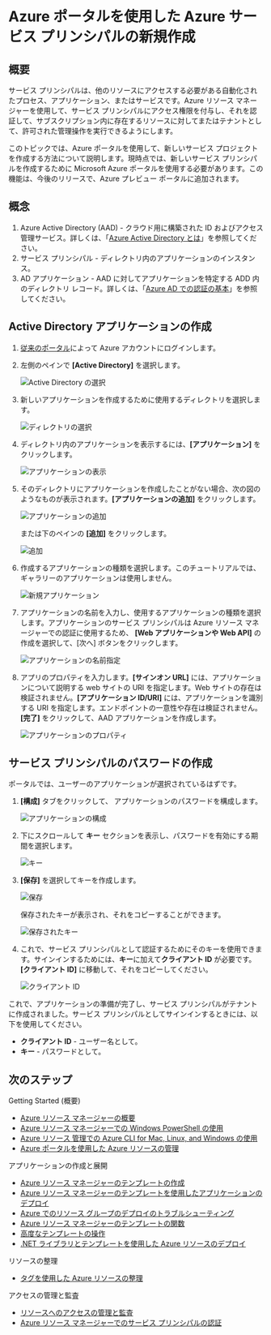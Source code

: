 <properties
   pageTitle="Azure ポータルを使用した Azure サービス プリンシパルの新規作成"
   description="Azure リソース マネージャーでロール ベースのアクセス制御と共に使用してリソースへのアクセスを管理できる、新しい Azure サービス プリンシパルを作成する方法について説明します。"
   services="na"
   documentationCenter="na"
   authors="tfitzmac"
   manager="wpickett"
   editor=""/>

<tags
   ms.service="na"
   ms.devlang="na"
   ms.topic="article"
   ms.tgt_pltfrm="na"
   ms.workload="na"
   ms.date="04/28/2015"
   ms.author="tomfitz"/>

# Azure ポータルを使用した Azure サービス プリンシパルの新規作成

## 概要
サービス プリンシパルは、他のリソースにアクセスする必要がある自動化されたプロセス、アプリケーション、またはサービスです。Azure リソース マネージャーを使用して、サービス プリンシパルにアクセス権限を付与し、それを認証して、サブスクリプション内に存在するリソースに対してまたはテナントとして、許可された管理操作を実行できるようにします。

このトピックでは、Azure ポータルを使用して、新しいサービス プロジェクトを作成する方法について説明します。現時点では、新しいサービス プリンシパルを作成するために Microsoft Azure ポータルを使用する必要があります。この機能は、今後のリリースで、Azure プレビュー ポータルに追加されます。

## 概念
1. Azure Active Directory (AAD) - クラウド用に構築された ID およびアクセス管理サービス。詳しくは、「[Azure Active Directory とは](./active-directory-whatis/)」を参照してください。
2. サービス プリンシパル - ディレクトリ内のアプリケーションのインスタンス。
3. AD アプリケーション - AAD に対してアプリケーションを特定する ADD 内のディレクトリ レコード。詳しくは、「[Azure AD での認証の基本](https://msdn.microsoft.com/library/azure/874839d9-6de6-43aa-9a5c-613b0c93247e#BKMK_Auth)」を参照してください。


## Active Directory アプリケーションの作成
1. [従来のポータル](https://manage.windowsazure.com/)によって Azure アカウントにログインします。

2. 左側のペインで **[Active Directory]** を選択します。

   ![Active Directory の選択][1]

3. 新しいアプリケーションを作成するために使用するディレクトリを選択します。

   ![ディレクトリの選択][2]

3. ディレクトリ内のアプリケーションを表示するには、**[アプリケーション]** をクリックします。

   ![アプリケーションの表示][11]

4. そのディレクトリにアプリケーションを作成したことがない場合、次の図のようなものが表示されます。**[アプリケーションの追加]** をクリックします。

   ![アプリケーションの追加][6]

   または下のペインの **[追加]** をクリックします。

   ![追加][12]

5. 作成するアプリケーションの種類を選択します。このチュートリアルでは、ギャラリーのアプリケーションは使用しません。

   ![新規アプリケーション][10]

6. アプリケーションの名前を入力し、使用するアプリケーションの種類を選択します。アプリケーションのサービス プリンシパルは Azure リソース マネージャーでの認証に使用するため、 **[Web アプリケーションや Web API]** の作成を選択して、[次へ] ボタンをクリックします。

   ![アプリケーションの名前指定][9]

7. アプリのプロパティを入力します。**[サインオン URL]** には、アプリケーションについて説明する web サイトの URI を指定します。Web サイトの存在は検証されません。**[アプリケーション ID/URI]** には、アプリケーションを識別する URI を指定します。エンドポイントの一意性や存在は検証されません。**[完了]** をクリックして、AAD アプリケーションを作成します。

   ![アプリケーションのプロパティ][4]

## サービス プリンシパルのパスワードの作成
ポータルでは、ユーザーのアプリケーションが選択されているはずです。

1. **[構成]** タブをクリックして、 アプリケーションのパスワードを構成します。

   ![アプリケーションの構成][3]

2. 下にスクロールして **キー** セクションを表示し、パスワードを有効にする期間を選択します。

   ![キー][7]

3. **[保存]** を選択してキーを作成します。

   ![保存][13]

   保存されたキーが表示され、それをコピーすることができます。

   ![保存されたキー][8]

4. これで、サービス プリンシパルとして認証するためにそのキーを使用できます。サインインするためには、**キー**に加えて**クライアント ID** が必要です。**[クライアント ID]** に移動して、それをコピーしてください。
  
   ![クライアント ID][5]


これで、アプリケーションの準備が完了し、サービス プリンシパルがテナントに作成されました。サービス プリンシパルとしてサインインするときには、以下を使用してください。

* **クライアント ID** - ユーザー名として。
* **キー** - パスワードとして。

## 次のステップ
Getting Started (概要)

- [Azure リソース マネージャーの概要](./resource-group-overview.md)  
- [Azure リソース マネージャーでの Windows PowerShell の使用](./powershell-azure-resource-manager.md)
- [Azure リソース 管理での Azure CLI for Mac, Linux, and Windows の使用](virtual-machines/xplat-cli-azure-resource-manager.md)  
- [Azure ポータルを使用した Azure リソースの管理](azure-portal/resource-group-portal.md)  
  
アプリケーションの作成と展開
  
- [Azure リソース マネージャーのテンプレートの作成](./resource-group-authoring-templates.md)  
- [Azure リソース マネージャーのテンプレートを使用したアプリケーションのデプロイ](azure-portal/resource-group-template-deploy.md)  
- [Azure でのリソース グループのデプロイのトラブルシューティング](virtual-machines/resource-group-deploy-debug.md)  
- [Azure リソース マネージャーのテンプレートの関数](./resource-group-template-functions.md)  
- [高度なテンプレートの操作](./resource-group-advanced-template.md)  
- [.NET ライブラリとテンプレートを使用した Azure リソースのデプロイ](virtual-machines/arm-template-deployment.md)
  
リソースの整理
  
- [タグを使用した Azure リソースの整理](./resource-group-using-tags.md)  
  
アクセスの管理と監査
  
- [リソースへのアクセスの管理と監査](azure-portal/resource-group-rbac.md)  
- [Azure リソース マネージャーでのサービス プリンシパルの認証](./resource-group-authenticate-service-principal.md)  

<!-- Images. -->
[1]: ./media/resource-group-create-service-principal-portal/active-directory.png
[2]: ./media/resource-group-create-service-principal-portal/active-directory-details.png
[3]: ./media/resource-group-create-service-principal-portal/application-configure.png
[4]: ./media/resource-group-create-service-principal-portal/app-properties.png
[5]: ./media/resource-group-create-service-principal-portal/client-id.png
[6]: ./media/resource-group-create-service-principal-portal/create-application.png
[7]: ./media/resource-group-create-service-principal-portal/create-key.png
[8]: ./media/resource-group-create-service-principal-portal/save-key.png
[9]: ./media/resource-group-create-service-principal-portal/tell-us-about-your-application.png
[10]: ./media/resource-group-create-service-principal-portal/what-do-you-want-to-do.png
[11]: ./media/resource-group-create-service-principal-portal/view-applications.png
[12]: ./media/resource-group-create-service-principal-portal/add-icon.png
[13]: ./media/resource-group-create-service-principal-portal/save-icon.png

<!--HONumber=52-->
